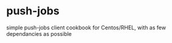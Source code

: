 # push-jobs

simple push-jobs client cookbook for Centos/RHEL,
with as few dependancies as possible

